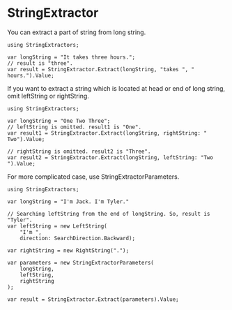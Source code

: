 # StringExtractor
You can extract a part of string from long string.
```
using StringExtractors;

var longString = "It takes three hours.";
// result is "three".
var result = StringExtractor.Extract(longString, "takes ", " hours.").Value;
```

If you want to extract a string which is located at head or end of long string, omit leftString or rightString.
```
using StringExtractors;

var longString = "One Two Three";
// leftString is omitted. result1 is "One".
var result1 = StringExtractor.Extract(longString, rightString: " Two").Value;

// rightString is omitted. result2 is "Three".
var result2 = StringExtractor.Extract(longString, leftString: "Two ").Value;
```

For more complicated case, use StringExtractorParameters.
```
using StringExtractors;

var longString = "I'm Jack. I'm Tyler."

// Searching leftString from the end of longString. So, result is "Tyler".
var leftString = new LeftString(
    "I'm ",
    direction: SearchDirection.Backward);

var rightString = new RightString(".");

var parameters = new StringExtractorParameters(
    longString,
    leftString,
    rightString
);

var result = StringExtractor.Extract(parameters).Value;
```